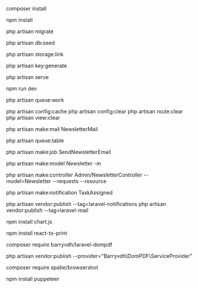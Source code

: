 
<!-- INSTALLATION -->

composer install

npm install

php artisan  migrate

php artisan db:seed

php artisan storage:link

php artisan key:generate

<!-- Run the system -->
php artisan serve

npm run dev

php artisan queue:work

<!-- OTHER ARTISAN COMMANDS -->

<!-- for clear config -->
php artisan config:cache
php artisan config:clear
php artisan route:clear
php artisan view:clear

<!-- for creating the mail  -->
php artisan make:mail NewsletterMail

<!-- for creating the queue -->
php artisan queue:table

<!-- for creating the send newsletter job -->
php artisan make:job SendNewsletterEmail

<!-- Model - Migration - Requests - Resource -->

<!-- model with migration -->
php artisan make:model Newsletter -m

<!-- controler with resource and requests -->
php artisan make:controller Admin/NewsletterController --model=Newsletter --requests --resource

<!-- for makaing notf -->

php artisan make:notification TaskAssigned

<!--  -->

php artisan vendor:publish --tag=laravel-notifications
php artisan vendor:publish --tag=laravel-mail


<!-- lib -->
npm install chart.js

npm install react-to-print



<!-- Mga way pulos  -->
composer require barryvdh/laravel-dompdf

php artisan vendor:publish --provider="Barryvdh\DomPDF\ServiceProvider"


composer require spatie/browsershot

npm install puppeteer